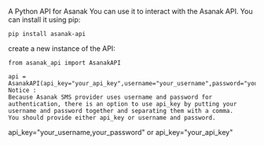 A Python API for Asanak
You can use it to interact with the Asanak API.
You can install it using pip:
```
pip install asanak-api
```
create a new instance of the API:
```
from asanak_api import AsanakAPI

api = AsanakAPI(api_key="your_api_key",username="your_username",password="your_password")
Notice :
Because Asanak SMS provider uses username and password for authentication, there is an option to use api_key by putting your username and password together and separating them with a comma.
You should provide either api_key or username and password.
```
api_key="your_username,your_password" or api_key="your_api_key"
```
